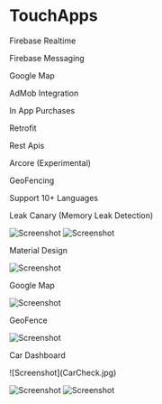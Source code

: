 # TouchApps

<p>Firebase Realtime</p>
<p>Firebase Messaging</p>
<p>Google Map</p>
<p>AdMob Integration</p>
<p>In App Purchases</p>
<p>Retrofit</p>
<p>Rest Apis</p>
<p>Arcore (Experimental)</p>
<p>GeoFencing</p>
<p>Support 10+ Languages</p>
<p>Leak Canary (Memory Leak Detection)</p>


![Screenshot](Screenshot_20221105-042438_TMap.jpg)
![Screenshot](Screenshot_20221105-234832_TMap.jpg)

<p>Material Design</p>

![Screenshot](NEWUI.jpg)

<p>Google Map</p>

![Screenshot](Track.jpg)

<p>GeoFence</p>

![Screenshot](Geofence.jpg)

<p>Car Dashboard</p>
![Screenshot](CarCheck.jpg)

![Screenshot](Screenshot_20221105-042538_TMap.jpg)
![Screenshot](Screenshot_20221105-042546_TMap.jpg)
